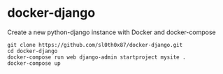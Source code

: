 # docker-django

Create a new python-django instance with Docker and docker-compose

```
git clone https://github.com/sl0th0x87/docker-django.git
cd docker-django
docker-compose run web django-admin startproject mysite .
docker-compose up
```
